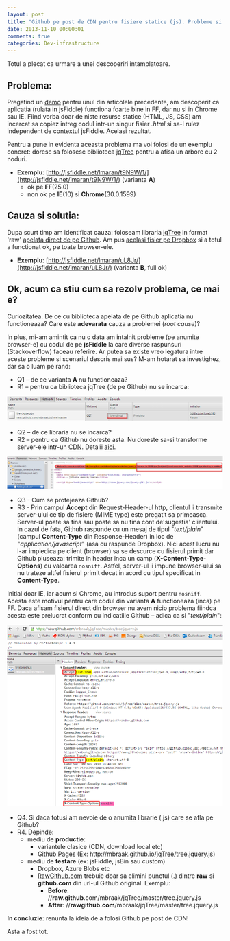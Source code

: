 ```yaml
---
layout: post
title: "Github pe post de CDN pentru fisiere statice (js). Probleme si solutii."
date: 2013-11-10 00:00:01
comments: true
categories: Dev-infrastructure
---
```


Totul a plecat ca urmare a unei descoperiri intamplatoare.

## Problema:

Pregatind un [demo](http://jsfiddle.net/lmaran/XL4S6/15/) pentru unul din articolele precedente, am descoperit ca aplicatia (rulata in jsFiddle) functiona foarte bine in FF, dar nu si in Chrome sau IE. Fiind vorba doar de niste resurse statice (HTML, JS, CSS) am incercat sa copiez intreg codul intr-un singur fisier _.html_ si sa-l rulez independent de contextul jsFiddle. Acelasi rezultat.

Pentru a pune in evidenta aceasta problema ma voi folosi de un exemplu concret: doresc sa folosesc biblioteca [jqTree](http://mbraak.github.io/jqTree/) pentru a afisa un arbore cu 2 noduri.

- **Exemplu**: [http://jsfiddle.net/lmaran/t9N9W/1/](http://jsfiddle.net/lmaran/t9N9W/1/) (varianta **A**)
  - ok pe **FF**(25.0)
  - non ok pe **IE**(10) si **Chrome**(30.0.1599)

## Cauza si solutia:

Dupa scurt timp am identificat cauza: foloseam libraria [jqTree](http://mbraak.github.io/jqTree/) in format 'raw' [apelata direct de pe Github](https://raw.github.com/mbraak/jqTree/master/tree.jquery.js). Am pus [acelasi fisier pe Dropbox](http://dl.dropboxusercontent.com/u/43065769/tree.jquery.js) si a totul a functionat ok, pe toate browser-ele.

- **Exemplu**: [http://jsfiddle.net/lmaran/uL8Jr/](http://jsfiddle.net/lmaran/uL8Jr/) (varianta **B**, full ok)

## Ok, acum ca stiu cum sa rezolv problema, ce mai e?

Curiozitatea. De ce cu biblioteca apelata de pe Github aplicatia nu functioneaza? Care este **adevarata** cauza a problemei (_root cause_)?

In plus, mi-am amintit ca nu o data am intalnit probleme (pe anumite browser-e) cu codul de pe **jsFiddle** la care diverse raspunsuri (Stackoverflow) faceau referire. Ar putea sa existe vreo legatura intre aceste probleme si scenariul descris mai sus? M-am hotarat sa investighez, dar sa o luam pe rand:

- Q1 – de ce varianta **A** nu functioneaza?
- R1 – pentru ca biblioteca jqTree (de pe Github) nu se incarca:

![](/assets/images/2013/jqTree-pending.png)

- Q2 – de ce libraria nu se incarca?
- R2 – pentru ca Github nu doreste asta. Nu doreste sa-si transforme server-ele intr-un [CDN](jqTree-MimeError). Detalii [aici](https://github.com/blog/1482-).

![](/assets/images/2013/jqTree-MimeError.png)

- Q3 - Cum se protejeaza Github?
- R3 - Prin campul **Accept** din Request-Header-ul http, clientul ii transmite server-ului ce tip de fisiere (MIME type) este pregatit sa primeasca. Server-ul poate sa tina sau poate sa nu tina cont de'sugestia' clientului. In cazul de fata, Github raspunde cu un mesaj de tipul "_text/plain_" (campul **Content-Type** din Response-Header) in loc de "_application/javascript_" (asa cu raspunde Dropbox). Nici acest lucru nu l-ar impiedica pe client (browser) sa se descurce cu fisierul primit dar Github pluseaza: trimite in header inca un camp (**X-Content-Type-Options**) cu valoarea `nosniff`. Astfel, server-ul ii impune browser-ului sa nu trateze altfel fisierul primit decat in acord cu tipul specificat in **Content-Type**.

Initial doar IE, iar acum si Chrome, au introdus suport pentru `nosniff`. Acesta este motivul pentru care codul din varianta **A** functioneaza (inca) pe FF.
Daca afisam fisierul direct din browser nu avem nicio problema fiindca acesta este prelucrat conform cu indicatiile Github – adica ca si "_text/plain_":

![](/assets/images/2013/jqTree-HttpHeaders.png)

- Q4. Si daca totusi am nevoie de o anumita librarie (.js) care se afla pe Github?
- R4. Depinde:
  - mediu de **productie**:
    - variantele clasice (CDN, download local etc)
    - [Github Pages](http://pages.github.com/) (Ex: http://mbraak.github.io/jqTree/tree.jquery.js)
  - mediu de **testare** (ex: jsFiddle, jsBin sau custom)
    - Dropbox, Azure Blobs etc
    - [RawGithub.com](http://rawgithub.com/) trebuie doar sa elimini punctul (.) dintre **raw** si **github.com** din url-ul Github original. Exemplu:
      - **Before**: //**raw.github**.com/mbraak/jqTree/master/tree.jquery.js
      - **After**: //**rawgithub.com**/mbraak/jqTree/master/tree.jquery.js

**In concluzie**: renunta la ideia de a folosi Github pe post de CDN!

Asta a fost tot.
